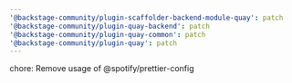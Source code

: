 ```yaml
---
'@backstage-community/plugin-scaffolder-backend-module-quay': patch
'@backstage-community/plugin-quay-backend': patch
'@backstage-community/plugin-quay-common': patch
'@backstage-community/plugin-quay': patch
---
```


chore: Remove usage of @spotify/prettier-config
